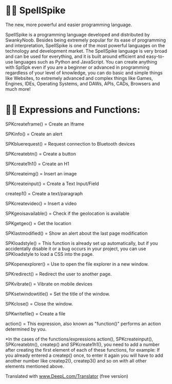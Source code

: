 # 🐱‍👤 SpellSpike
The new, more powerful and easier programming language.

SpellSpike is a programming language developed and distributed by SwankyNoob.
Besides being extremely popular for its ease of programming and interpretation, SpellSpike is one of the most powerful languages on the technology and development market. The SpellSpike language is very broad and can be used for everything, and it is built around efficient and easy-to-use languages such as Python and JavaScript. You can create anything with SplSpk even if you are a beginner or advanced in programming regardless of your level of knowledge, you can do basic and simple things like Websites, to extremely advanced and complex things like Games, Engines, IDEs, Operating Systems, and DAWs, APIs, CADs, Browsers and much more!

# 🐱‍🚀 Expressions and Functions:
SPKcreateframe() = Create an Iframe

SPKinfo() = Create an alert

SPKbluerequest() = Request connection to Bluetooth devices

SPKcreatebtn() = Create a button

SPKcreate1h1() = Create an H1

SPKcreateimg() = Insert an image

SPKcreateinput() = Create a Text Input/Field

createp1() = Create a text/paragraph

SPKcreatevideo() = Insert a video

SPKgeoisavailable() = Check if the geolocation is available

SPKgetgeo() = Get the location

SPKlastmodified() = Show an alert about the last page modification

SPKloadstyle() = This function is already set up automatically, but if you accidentally disable it or a bug occurs in your project, you can use SPKloadstyle to load a CSS into the page.

SPKopenexplorer() = Use to open the file explorer in a new window.

SPKredirect() = Redirect the user to another page.

SPKvibrate() = Vibrate on mobile devices

SPKsetwindowtitle() = Set the title of the window.

SPKclose() = Close the window.

SPKwritefile() = Create a file

action() = This expression, also known as "function()" performs an action determined by you.

*In the cases of the functions/expressions action(), SPKcreateinput(), SPKcreatebtn(), createp() and SPKcreate1h1(), you need to add a number after creating the first element of each of these functions, for example: If you already entered a createp() once, to enter it again you will have to add another number like createp2(), createp3() and so on with all other elements mentioned above.


Translated with www.DeepL.com/Translator (free version)
